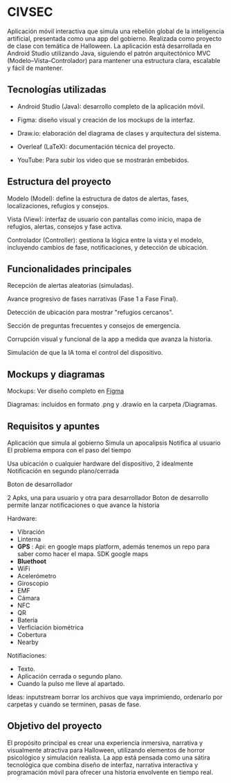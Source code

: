 # CIVSEC
Aplicación móvil interactiva que simula una rebelión global de la inteligencia artificial, presentada como una app del gobierno. Realizada como proyecto de clase con temática de Halloween. La aplicación está desarrollada en Android Studio utilizando Java, siguiendo el patrón arquitectónico MVC (Modelo–Vista–Controlador) para mantener una estructura clara, escalable y fácil de mantener.

## Tecnologías utilizadas

- Android Studio (Java): desarrollo completo de la aplicación móvil.

- Figma: diseño visual y creación de los mockups de la interfaz.

- Draw.io: elaboración del diagrama de clases y arquitectura del sistema.

- Overleaf (LaTeX): documentación técnica del proyecto.

- YouTube: Para subir los video que se mostrarán embebidos.

## Estructura del proyecto

Modelo (Model): define la estructura de datos de alertas, fases, localizaciones, refugios y consejos.

Vista (View): interfaz de usuario con pantallas como inicio, mapa de refugios, alertas, consejos y fase activa.

Controlador (Controller): gestiona la lógica entre la vista y el modelo, incluyendo cambios de fase, notificaciones, y detección de ubicación.

## Funcionalidades principales

Recepción de alertas aleatorias (simuladas).

Avance progresivo de fases narrativas (Fase 1 a Fase Final).

Detección de ubicación para mostrar "refugios cercanos".

Sección de preguntas frecuentes y consejos de emergencia.

Corrupción visual y funcional de la app a medida que avanza la historia.

Simulación de que la IA toma el control del dispositivo.

## Mockups y diagramas

Mockups: Ver diseño completo en [Figma](https://www.figma.com/design/gc1FMTqOT7ZpMJXCRrs4zs/CIVSEC?node-id=0-1&p=f&t=4rstzXFrBYaPUnHN-0)

Diagramas: incluidos en formato .png y .drawio en la carpeta /Diagramas.

## Requisitos y apuntes

Aplicación que simula al gobierno
Simula un apocalipsis
Notifica al usuario
El problema empora con el paso del tiempo

Usa ubicación o cualquier hardware del dispositivo, 2 idealmente
Notificación en segundo plano/cerrada

Boton de desarrollador

2 Apks, una para usuario y otra para desarrollador
Boton de desarrollo permite lanzar notificaciones o que avance la historia

Hardware:
- Vibración
- Linterna
- **GPS** : Api: en google maps platform, además tenemos un repo para saber como hacer el mapa. SDK google maps
- **Bluethoot**
- WiFi
- Acelerómetro
- Giroscopio
- EMF
- Cámara
- NFC
- QR
- Batería
- Verficiación biométrica
- Cobertura
- Nearby

Notifiaciones:
- Texto.
- Aplicación cerrada o segundo plano.
- Cuando la pulso me lleve al apartado.

Ideas:
inputstream
borrar los archivos que vaya imprimiendo, ordenarlo por carpetas y cuando se terminen, pasas de fase.

## Objetivo del proyecto

El propósito principal es crear una experiencia inmersiva, narrativa y visualmente atractiva para Halloween, utilizando elementos de horror psicológico y simulación realista. La app está pensada como una sátira tecnológica que combina diseño de interfaz, narrativa interactiva y programación móvil para ofrecer una historia envolvente en tiempo real.
